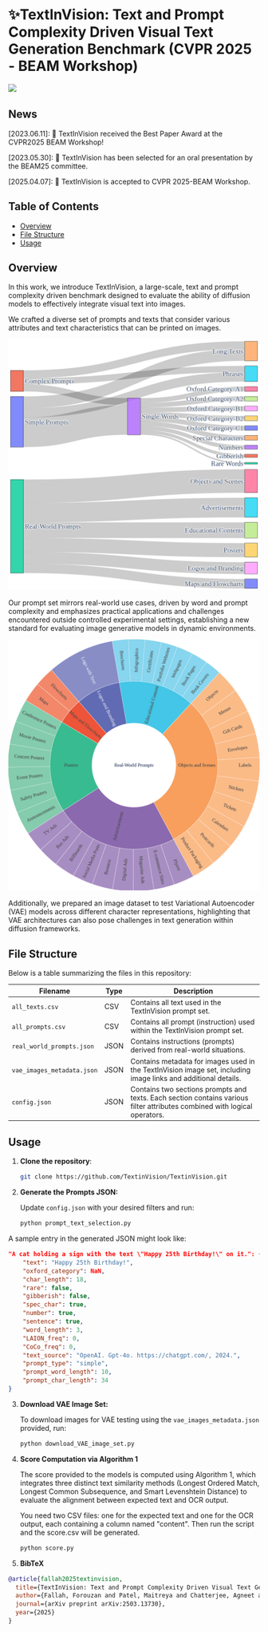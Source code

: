 # ✨TextInVision: Text and Prompt Complexity Driven Visual Text Generation Benchmark (CVPR 2025 - BEAM Workshop)

<a href="https://arxiv.org/abs/2503.13730">
  <img src="https://img.shields.io/static/v1?label=ArXiv&message=2402.05195&color=B31B1B&logo=arxiv">
</a>

## News
[2023.06.11]: 🎉 TextInVision received the Best Paper Award at the CVPR2025 BEAM Workshop!

[2023.05.30]: 🎉 TextInVision has been selected for an oral presentation by the BEAM25 committee.

[2025.04.07]: 🎉 TextInVision is accepted to CVPR 2025-BEAM Workshop.

## Table of Contents
- [Overview](#overview)
- [File Structure](#file-structure)
- [Usage](#usage)

## Overview

In this work, we introduce TextInVision, a large-scale, text and prompt complexity driven benchmark designed to evaluate the ability of diffusion models to effectively integrate visual text into images.

We crafted a diverse set of prompts and texts that consider various attributes and text characteristics that can be printed on images. 

<p align="center">
<img src="./img/sankey_diagram.png" alt="Prompt Set" width="600">
</p>

Our prompt set mirrors real-world use cases, driven by word and prompt complexity and emphasizes practical applications and challenges encountered outside controlled experimental settings, establishing a new standard for evaluating image generative models in dynamic environments.

<p align="center">
<img src="./img/sunburst_chart.png" alt="Real Word Prompt Set" width="600">
</p>

Additionally, we prepared an image dataset to test Variational Autoencoder (VAE) models across different character representations, highlighting that VAE architectures can also pose challenges in text generation within diffusion frameworks. 

## File Structure

Below is a table summarizing the files in this repository:

|        **Filename**        | **Type** |                                                         **Description**                                                  |
|----------------------------|----------|--------------------------------------------------------------------------------------------------------------------------|
| `all_texts.csv`            | CSV      | Contains all text used in the TextInVision prompt set.                                                                   |
| `all_prompts.csv`          | CSV      | Contains all prompt (instruction) used within the TextInVision prompt set.                                               |
| `real_world_prompts.json`  | JSON     | Contains instructions (prompts) derived from real-world situations.                                                      |
| `vae_images_metadata.json` | JSON     | Contains metadata for images used in the TextInVision image set, including image links and additional details.           |
| `config.json`              | JSON     | Contains two sections prompts and texts. Each section contains various filter attributes combined with logical operators.|
## Usage

1. **Clone the repository**:
   ```bash
   git clone https://github.com/TextinVision/TextinVision.git

2. **Generate the Prompts JSON:**

   Update `config.json` with your desired filters and run:
   ```bash
   python prompt_text_selection.py

A sample entry in the generated JSON might look like:
   ```json
   "A cat holding a sign with the text \"Happy 25th Birthday!\" on it.": {
       "text": "Happy 25th Birthday!",
       "oxford_category": NaN,
       "char_length": 18,
       "rare": false,
       "gibberish": false,
       "spec_char": true,
       "number": true,
       "sentence": true,
       "word_length": 3,
       "LAION_freq": 0,
       "CoCo_freq": 0,
       "text_source": "OpenAI. Gpt-4o. https://chatgpt.com/, 2024.",
       "prompt_type": "simple",
       "prompt_word_length": 10,
       "prompt_char_length": 34
   }
   ```

3. **Download VAE Image Set:**

   To download images for VAE testing using the `vae_images_metadata.json` provided, run:

   ```bash
   python download_VAE_image_set.py

4. **Score Computation via Algorithm 1**
   
   The score provided to the models is computed using Algorithm 1, which integrates three distinct text similarity methods (Longest Ordered Match, Longest Common Subsequence, and Smart Levenshtein Distance) to evaluate the alignment between expected text and OCR output. 

   You need two CSV files: one for the expected text and one for the OCR output, each containing a column named "content". Then run the script and the score.csv will be generated.
    
      ```bash
   python score.py

4. **BibTeX**

```bibtex
@article{fallah2025textinvision,
  title={TextInVision: Text and Prompt Complexity Driven Visual Text Generation Benchmark},
  author={Fallah, Forouzan and Patel, Maitreya and Chatterjee, Agneet and Morariu, Vlad I and Baral, Chitta and Yang, Yezhou},
  journal={arXiv preprint arXiv:2503.13730},
  year={2025}
}

